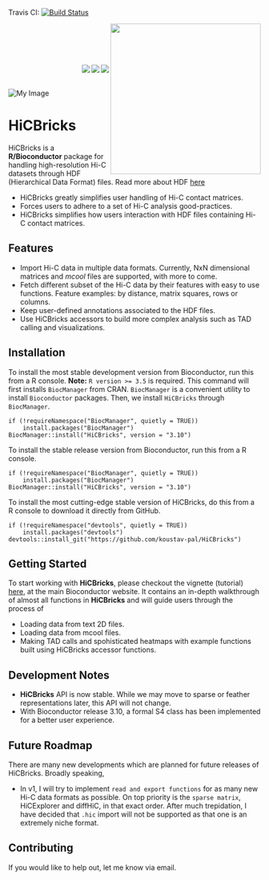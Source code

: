 Travis CI: [![Build Status](https://travis-ci.com/koustav-pal/HiCBricks.svg?branch=master)](https://travis-ci.com/koustav-pal/HiCBricks)   

[<img src="https://www.bioconductor.org/images/logo/jpg/bioconductor_logo_rgb.jpg" width="300" align="right"/>](https://bioconductor.org/)

<br/><br/><br/><br/>

<a href="https://bioconductor.org/checkResults/devel/bioc-LATEST/HiCBricks/"><img src="https://bioconductor.org/shields/build/devel/bioc/HiCBricks.svg" align="right"/></a> <a href="https://bioconductor.org/packages/devel/bioc/html/HiCBricks.html#since"><img src="https://bioconductor.org/shields/years-in-bioc/HiCBricks.svg" align="right"/></a> <a href="https://bioconductor.org/packages/devel/bioc/html/HiCBricks.html#archives"><img src="https://bioconductor.org/shields/availability/3.9/HiCBricks.svg" align="right"/></a>

<br/><br/>

![My Image](https://user-images.githubusercontent.com/20904402/55158335-ef97f600-515e-11e9-8b84-f8557428da70.png)

# HiCBricks

HiCBricks is a **R/Bioconductor** package for handling high-resolution Hi-C datasets through HDF (Hierarchical Data Format) files. Read more about HDF [here](https://en.wikipedia.org/wiki/Hierarchical_Data_Format) 

- HiCBricks greatly simplifies user handling of Hi-C contact matrices. 
- Forces users to adhere to a set of Hi-C analysis good-practices.
- HiCBricks simplifies how users interaction with HDF files containing Hi-C contact matrices.

## Features

- Import Hi-C data in multiple data formats. Currently, NxN dimensional matrices and _mcool_ files are supported, with more to come.
- Fetch different subset of the Hi-C data by their features with easy to use functions. Feature examples: by distance, matrix squares, rows or columns.
- Keep user-defined annotations associated to the HDF files.
- Use HiCBricks accessors to build more complex analysis such as TAD calling and visualizations.

## Installation

To install the most stable development version from Bioconductor, run this from a R console. **Note:** `R version >= 3.5` is required. This command will first installs `BiocManager` from CRAN. `BiocManager` is a convenient utility to install `Bioconductor` packages. Then, we install `HiCBricks` through `BiocManager`.
```
if (!requireNamespace("BiocManager", quietly = TRUE))
    install.packages("BiocManager")
BiocManager::install("HiCBricks", version = "3.10")
```


To install the stable release version from Bioconductor, run this from a R console. 

```
if (!requireNamespace("BiocManager", quietly = TRUE))
    install.packages("BiocManager")
BiocManager::install("HiCBricks", version = "3.10")
```

To install the most cutting-edge stable version of HiCBricks, do this from a R console to download it directly from GitHub. 
```
if (!requireNamespace("devtools", quietly = TRUE))
    install.packages("devtools")
devtools::install_git("https://github.com/koustav-pal/HiCBricks")
```

## Getting Started

To start working with **HiCBricks**, please checkout the vignette (tutorial) [here](http://bioconductor.org/packages/devel/bioc/vignettes/HiCBricks/inst/doc/IntroductionToHiCBricks.html), at the main Bioconductor website. It contains an in-depth walkthrough of almost all functions in **HiCBricks** and will guide users through the process of 

- Loading data from text 2D files.
- Loading data from mcool files.
- Making TAD calls and spohisticated heatmaps with example functions built using HiCBricks accessor functions.

## Development Notes

- **HiCBricks** API is now stable. While we may move to sparse or feather representations later, this API will not change.
- With Bioconductor release 3.10, a formal S4 class has been implemented for a better user experience.

## Future Roadmap

There are many new developments which are planned for future releases of HiCBricks. Broadly speaking, 

- In v1, I will try to implement `read and export functions` for as many new Hi-C data formats as possible. On top priority is the `sparse matrix`, HiCExplorer and diffHiC, in that exact order. After much trepidation, I have decided that `.hic` import will not be supported as that one is an extremely niche format.


## Contributing 

If you would like to help out, let me know via email.

